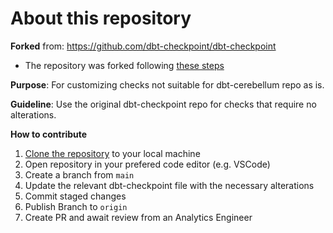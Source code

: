 
# About this repository

**Forked** from: https://github.com/dbt-checkpoint/dbt-checkpoint

* The repository was forked following [these steps](https://docs.github.com/en/get-started/quickstart/fork-a-repo?tool=webui)

**Purpose**: For customizing checks not suitable for dbt-cerebellum repo as is.

**Guideline**: Use the original dbt-checkpoint repo for checks that require no alterations.

**How to contribute**

1. [Clone the repository](https://docs.github.com/en/repositories/creating-and-managing-repositories/cloning-a-repository) to your local machine
2. Open repository in your prefered code editor (e.g. VSCode)
3. Create a branch from `main`
4. Update the relevant dbt-checkpoint file with the necessary alterations
5. Commit staged changes
6. Publish Branch to `origin `
7. Create PR and await review from an Analytics Engineer